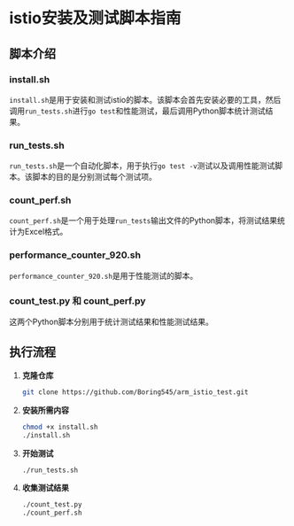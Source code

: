 # istio安装及测试脚本指南

## 脚本介绍

### install.sh
`install.sh`是用于安装和测试istio的脚本。该脚本会首先安装必要的工具，然后调用`run_tests.sh`进行`go test`和性能测试，最后调用Python脚本统计测试结果。

### run_tests.sh
`run_tests.sh`是一个自动化脚本，用于执行`go test -v`测试以及调用性能测试脚本。该脚本的目的是分别测试每个测试项。

### count_perf.sh
`count_perf.sh`是一个用于处理`run_tests`输出文件的Python脚本，将测试结果统计为Excel格式。

### performance_counter_920.sh
`performance_counter_920.sh`是用于性能测试的脚本。

### count_test.py 和 count_perf.py
这两个Python脚本分别用于统计测试结果和性能测试结果。

## 执行流程

1. **克隆仓库**
   ```bash
   git clone https://github.com/Boring545/arm_istio_test.git

1. **安装所需内容**
   ```bash
   chmod +x install.sh
   ./install.sh

1. **开始测试**
   ```bash
   ./run_tests.sh

1. **收集测试结果**
   ```bash
   ./count_test.py
   ./count_perf.sh
